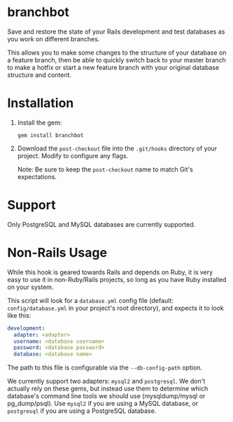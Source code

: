 branchbot
==============================

Save and restore the state of your Rails development and test databases as you work on different branches.

This allows you to make some changes to the structure of your database on a feature branch, then be able to quickly switch back to your master branch to make a hotfix or start a new feature branch with your original database structure and content.

# Installation

1. Install the gem:
   
    `gem install branchbot`

2. Download the `post-checkout` file into the `.git/hooks` directory of your project.
   Modify to configure any flags.
   
   Note: Be sure to keep the `post-checkout` name to match Git's expectations.

# Support

Only PostgreSQL and MySQL databases are currently supported.

# Non-Rails Usage

While this hook is geared towards Rails and depends on Ruby, it is very easy to use it in non-Ruby/Rails projects, so long as you have Ruby installed on your system.

This script will look for a `database.yml` config file (default: `config/database.yml` in your project's root directory), and expects it to look like this:

```yaml
development:
  adapter: <adapter>
  username: <database username>
  password: <database password>
  database: <database name>
```

The path to this file is configurable via the `--db-config-path` option.

We currently support two adapters: `mysql2` and `postgresql`. We don't actually rely on these gems, but instead use them to determine which database's command line tools we should use (mysqldump/mysql or pg_dump/psql). Use `mysql2` if you are using a MySQL database, or `postgresql` if you are using a PostgreSQL database.
